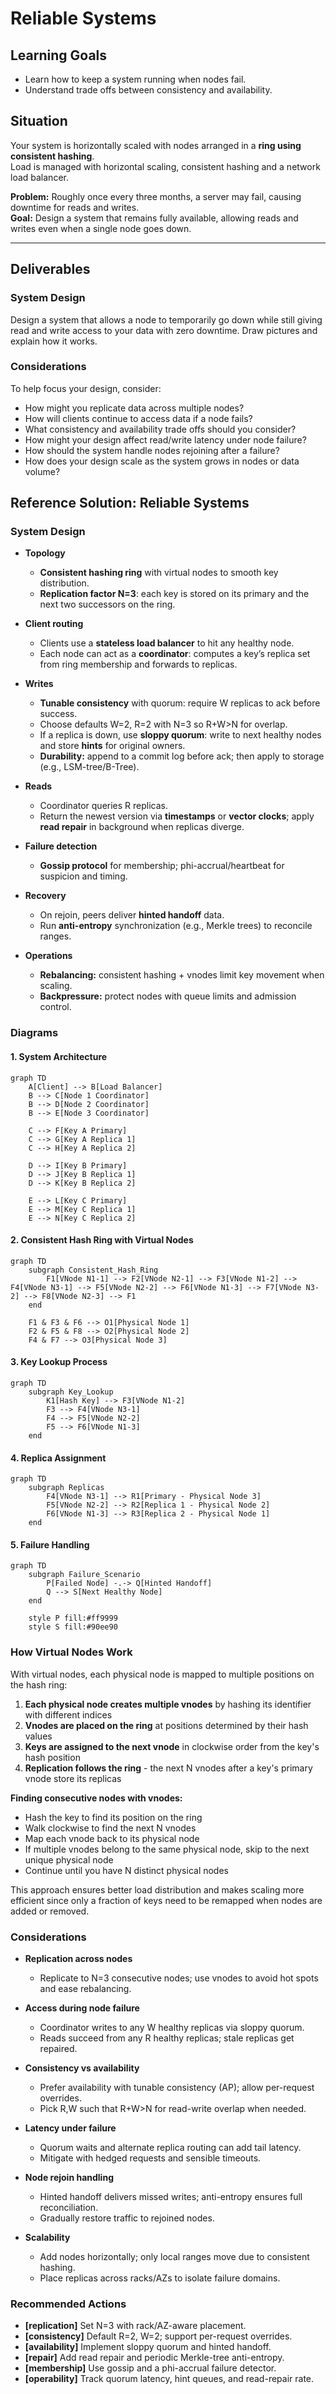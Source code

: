 # Reliable Systems

## Learning Goals
- Learn how to keep a system running when nodes fail.  
- Understand trade offs between consistency and availability.

## Situation

Your system is horizontally scaled with nodes arranged in a **ring using consistent hashing**.  
Load is managed with horizontal scaling, consistent hashing and a network load balancer.  

**Problem:** Roughly once every three months, a server may fail, causing downtime for reads and writes.  
**Goal:** Design a system that remains fully available, allowing reads and writes even when a single node goes down.

---

## Deliverables

### System Design

Design a system that allows a node to temporarily go down while still giving read and write access to your data with zero downtime. Draw pictures and explain how it works.

### Considerations

To help focus your design, consider:
- How might you replicate data across multiple nodes?  
- How will clients continue to access data if a node fails?  
- What consistency and availability trade offs should you consider?  
- How might your design affect read/write latency under node failure?  
- How should the system handle nodes rejoining after a failure?  
- How does your design scale as the system grows in nodes or data volume?

## Reference Solution: Reliable Systems

### System Design

- **Topology**
  - **Consistent hashing ring** with virtual nodes to smooth key distribution.
  - **Replication factor N=3**: each key is stored on its primary and the next two successors on the ring.

- **Client routing**
  - Clients use a **stateless load balancer** to hit any healthy node.
  - Each node can act as a **coordinator**: computes a key’s replica set from ring membership and forwards to replicas.

- **Writes**
  - **Tunable consistency** with quorum: require W replicas to ack before success.
  - Choose defaults W=2, R=2 with N=3 so R+W>N for overlap.
  - If a replica is down, use **sloppy quorum**: write to next healthy nodes and store **hints** for original owners.
  - **Durability:** append to a commit log before ack; then apply to storage (e.g., LSM-tree/B-Tree).

- **Reads**
  - Coordinator queries R replicas.
  - Return the newest version via **timestamps** or **vector clocks**; apply **read repair** in background when replicas diverge.

- **Failure detection**
  - **Gossip protocol** for membership; phi-accrual/heartbeat for suspicion and timing.

- **Recovery**
  - On rejoin, peers deliver **hinted handoff** data.
  - Run **anti-entropy** synchronization (e.g., Merkle trees) to reconcile ranges.

- **Operations**
  - **Rebalancing:** consistent hashing + vnodes limit key movement when scaling.
  - **Backpressure:** protect nodes with queue limits and admission control.

### Diagrams

#### 1. System Architecture

```mermaid
graph TD
    A[Client] --> B[Load Balancer]
    B --> C[Node 1 Coordinator]
    B --> D[Node 2 Coordinator]
    B --> E[Node 3 Coordinator]
    
    C --> F[Key A Primary]
    C --> G[Key A Replica 1]
    C --> H[Key A Replica 2]
    
    D --> I[Key B Primary]
    D --> J[Key B Replica 1]
    D --> K[Key B Replica 2]
    
    E --> L[Key C Primary]
    E --> M[Key C Replica 1]
    E --> N[Key C Replica 2]
```

#### 2. Consistent Hash Ring with Virtual Nodes

```mermaid
graph TD
    subgraph Consistent_Hash_Ring
        F1[VNode N1-1] --> F2[VNode N2-1] --> F3[VNode N1-2] --> F4[VNode N3-1] --> F5[VNode N2-2] --> F6[VNode N1-3] --> F7[VNode N3-2] --> F8[VNode N2-3] --> F1
    end
    
    F1 & F3 & F6 --> O1[Physical Node 1]
    F2 & F5 & F8 --> O2[Physical Node 2]
    F4 & F7 --> O3[Physical Node 3]
```

#### 3. Key Lookup Process

```mermaid
graph TD
    subgraph Key_Lookup
        K1[Hash Key] --> F3[VNode N1-2]
        F3 --> F4[VNode N3-1]
        F4 --> F5[VNode N2-2]
        F5 --> F6[VNode N1-3]
    end
```

#### 4. Replica Assignment

```mermaid
graph TD
    subgraph Replicas
        F4[VNode N3-1] --> R1[Primary - Physical Node 3]
        F5[VNode N2-2] --> R2[Replica 1 - Physical Node 2]
        F6[VNode N1-3] --> R3[Replica 2 - Physical Node 1]
    end
```

#### 5. Failure Handling

```mermaid
graph TD
    subgraph Failure_Scenario
        P[Failed Node] -.-> Q[Hinted Handoff]
        Q --> S[Next Healthy Node]
    end
    
    style P fill:#ff9999
    style S fill:#90ee90
```

### How Virtual Nodes Work

With virtual nodes, each physical node is mapped to multiple positions on the hash ring:

1. **Each physical node creates multiple vnodes** by hashing its identifier with different indices
2. **Vnodes are placed on the ring** at positions determined by their hash values
3. **Keys are assigned to the next vnode** in clockwise order from the key's hash position
4. **Replication follows the ring** - the next N vnodes after a key's primary vnode store its replicas

**Finding consecutive nodes with vnodes:**
- Hash the key to find its position on the ring
- Walk clockwise to find the next N vnodes
- Map each vnode back to its physical node
- If multiple vnodes belong to the same physical node, skip to the next unique physical node
- Continue until you have N distinct physical nodes

This approach ensures better load distribution and makes scaling more efficient since only a fraction of keys need to be remapped when nodes are added or removed.

### Considerations

- **Replication across nodes**
  - Replicate to N=3 consecutive nodes; use vnodes to avoid hot spots and ease rebalancing.

- **Access during node failure**
  - Coordinator writes to any W healthy replicas via sloppy quorum.
  - Reads succeed from any R healthy replicas; stale replicas get repaired.

- **Consistency vs availability**
  - Prefer availability with tunable consistency (AP); allow per-request overrides.
  - Pick R,W such that R+W>N for read-write overlap when needed.

- **Latency under failure**
  - Quorum waits and alternate replica routing can add tail latency.
  - Mitigate with hedged requests and sensible timeouts.

- **Node rejoin handling**
  - Hinted handoff delivers missed writes; anti-entropy ensures full reconciliation.
  - Gradually restore traffic to rejoined nodes.

- **Scalability**
  - Add nodes horizontally; only local ranges move due to consistent hashing.
  - Place replicas across racks/AZs to isolate failure domains.

### Recommended Actions

- **[replication]** Set N=3 with rack/AZ-aware placement.
- **[consistency]** Default R=2, W=2; support per-request overrides.
- **[availability]** Implement sloppy quorum and hinted handoff.
- **[repair]** Add read repair and periodic Merkle-tree anti-entropy.
- **[membership]** Use gossip and a phi-accrual failure detector.
- **[operability]** Track quorum latency, hint queues, and read-repair rate.

